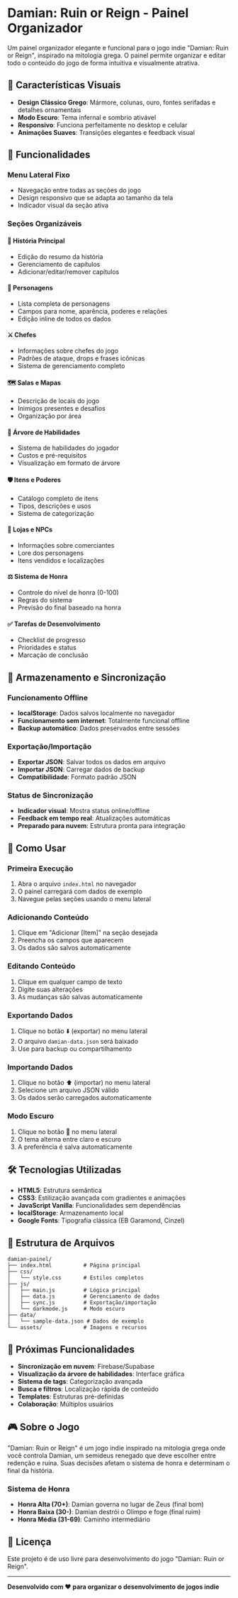 # Damian: Ruin or Reign - Painel Organizador

Um painel organizador elegante e funcional para o jogo indie "Damian: Ruin or Reign", inspirado na mitologia grega. O painel permite organizar e editar todo o conteúdo do jogo de forma intuitiva e visualmente atrativa.

## 🎨 Características Visuais

- **Design Clássico Grego**: Mármore, colunas, ouro, fontes serifadas e detalhes ornamentais
- **Modo Escuro**: Tema infernal e sombrio ativável
- **Responsivo**: Funciona perfeitamente no desktop e celular
- **Animações Suaves**: Transições elegantes e feedback visual

## 🚀 Funcionalidades

### Menu Lateral Fixo
- Navegação entre todas as seções do jogo
- Design responsivo que se adapta ao tamanho da tela
- Indicador visual da seção ativa

### Seções Organizáveis

#### 📖 História Principal
- Edição do resumo da história
- Gerenciamento de capítulos
- Adicionar/editar/remover capítulos

#### 👥 Personagens
- Lista completa de personagens
- Campos para nome, aparência, poderes e relações
- Edição inline de todos os dados

#### ⚔️ Chefes
- Informações sobre chefes do jogo
- Padrões de ataque, drops e frases icônicas
- Sistema de gerenciamento completo

#### 🗺️ Salas e Mapas
- Descrição de locais do jogo
- Inimigos presentes e desafios
- Organização por área

#### 🌳 Árvore de Habilidades
- Sistema de habilidades do jogador
- Custos e pré-requisitos
- Visualização em formato de árvore

#### 🛡️ Itens e Poderes
- Catálogo completo de itens
- Tipos, descrições e usos
- Sistema de categorização

#### 🏪 Lojas e NPCs
- Informações sobre comerciantes
- Lore dos personagens
- Itens vendidos e localizações

#### ⚖️ Sistema de Honra
- Controle do nível de honra (0-100)
- Regras do sistema
- Previsão do final baseado na honra

#### ✅ Tarefas de Desenvolvimento
- Checklist de progresso
- Prioridades e status
- Marcação de conclusão

## 💾 Armazenamento e Sincronização

### Funcionamento Offline
- **localStorage**: Dados salvos localmente no navegador
- **Funcionamento sem internet**: Totalmente funcional offline
- **Backup automático**: Dados preservados entre sessões

### Exportação/Importação
- **Exportar JSON**: Salvar todos os dados em arquivo
- **Importar JSON**: Carregar dados de backup
- **Compatibilidade**: Formato padrão JSON

### Status de Sincronização
- **Indicador visual**: Mostra status online/offline
- **Feedback em tempo real**: Atualizações automáticas
- **Preparado para nuvem**: Estrutura pronta para integração

## 🎯 Como Usar

### Primeira Execução
1. Abra o arquivo `index.html` no navegador
2. O painel carregará com dados de exemplo
3. Navegue pelas seções usando o menu lateral

### Adicionando Conteúdo
1. Clique em "Adicionar [Item]" na seção desejada
2. Preencha os campos que aparecem
3. Os dados são salvos automaticamente

### Editando Conteúdo
1. Clique em qualquer campo de texto
2. Digite suas alterações
3. As mudanças são salvas automaticamente

### Exportando Dados
1. Clique no botão ⬇️ (exportar) no menu lateral
2. O arquivo `damian-data.json` será baixado
3. Use para backup ou compartilhamento

### Importando Dados
1. Clique no botão ⬆️ (importar) no menu lateral
2. Selecione um arquivo JSON válido
3. Os dados serão carregados automaticamente

### Modo Escuro
1. Clique no botão 🌙 no menu lateral
2. O tema alterna entre claro e escuro
3. A preferência é salva automaticamente

## 🛠️ Tecnologias Utilizadas

- **HTML5**: Estrutura semântica
- **CSS3**: Estilização avançada com gradientes e animações
- **JavaScript Vanilla**: Funcionalidades sem dependências
- **localStorage**: Armazenamento local
- **Google Fonts**: Tipografia clássica (EB Garamond, Cinzel)

## 📁 Estrutura de Arquivos

```
damian-painel/
├── index.html          # Página principal
├── css/
│   └── style.css       # Estilos completos
├── js/
│   ├── main.js         # Lógica principal
│   ├── data.js         # Gerenciamento de dados
│   ├── sync.js         # Exportação/importação
│   └── darkmode.js     # Modo escuro
├── data/
│   └── sample-data.json # Dados de exemplo
└── assets/             # Imagens e recursos
```

## 🔮 Próximas Funcionalidades

- **Sincronização em nuvem**: Firebase/Supabase
- **Visualização da árvore de habilidades**: Interface gráfica
- **Sistema de tags**: Categorização avançada
- **Busca e filtros**: Localização rápida de conteúdo
- **Templates**: Estruturas pré-definidas
- **Colaboração**: Múltiplos usuários

## 🎮 Sobre o Jogo

"Damian: Ruin or Reign" é um jogo indie inspirado na mitologia grega onde você controla Damian, um semideus renegado que deve escolher entre redenção e ruína. Suas decisões afetam o sistema de honra e determinam o final da história.

### Sistema de Honra
- **Honra Alta (70+)**: Damian governa no lugar de Zeus (final bom)
- **Honra Baixa (30-)**: Damian destrói o Olimpo e foge (final ruim)
- **Honra Média (31-69)**: Caminho intermediário

## 📝 Licença

Este projeto é de uso livre para desenvolvimento do jogo "Damian: Ruin or Reign".

---

**Desenvolvido com ❤️ para organizar o desenvolvimento de jogos indie** 